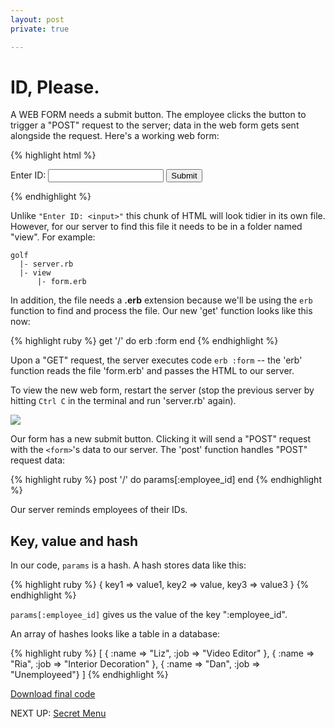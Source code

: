 ```yaml
---
layout: post
private: true

---
```


# ID, Please.

A WEB FORM needs a submit button. The employee clicks the button to trigger a "POST" request to the server; data in the web form gets sent alongside the request. Here's a working web form:

{% highlight html %}
<form method="POST">
  Enter ID:
  <input name="employee_id">
  <input type="submit">
</form>
{% endhighlight %}

Unlike `"Enter ID: <input>"` this chunk of HTML will look tidier in its own file. However, for our server to find this file it needs to be in a folder named "view". For example:

    golf
      |- server.rb
      |- view
          |- form.erb

In addition, the file needs a **.erb** extension because we'll be using the `erb` function to find and process the file. Our new 'get' function looks like this now:

{% highlight ruby %}
get '/' do
  erb :form
end
{% endhighlight %}

Upon a "GET" request, the server executes code `erb :form` -- the 'erb' function reads the file 'form.erb' and passes the HTML to our server. 

To view the new web form, restart the server (stop the previous server by hitting `Ctrl C` in the terminal and run 'server.rb' again).

![](http://edo.pspegg.co/golf/golf-2-browser-form.png)

Our form has a new submit button. Clicking it will send a "POST" request with the `<form>`'s data to our server. The 'post' function handles "POST" request data:

{% highlight ruby %}
post '/' do
  params[:employee_id]
end
{% endhighlight %}

Our server reminds employees of their IDs.

## Key, value and hash

In our code, `params` is a hash. A hash stores data like this:

{% highlight ruby %}
{ key1 => value1, key2 => value, key3 => value3 }
{% endhighlight %}

`params[:employee_id]` gives us the value of the key ":employee_id". 

An array of hashes looks like a table in a database:

{% highlight ruby %}
[
{ :name => "Liz", :job => "Video Editor" },
{ :name => "Ria", :job => "Interior Decoration" },
{ :name => "Dan", :job => "Unemployeed"}
]
{% endhighlight %}

[Download final code](http://edo.pspegg.co/golf/golf-2nd.zip)

NEXT UP: [Secret Menu](/golf-3)






